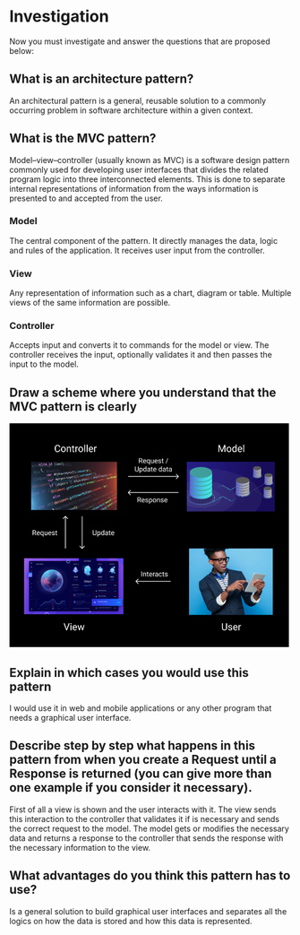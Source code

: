 # Investigation

Now you must investigate and answer the questions that are proposed below:

## What is an architecture pattern?

An architectural pattern is a general, reusable solution to a commonly occurring problem in software architecture within a given context.


## What is the MVC pattern?

Model–view–controller (usually known as MVC) is a software design pattern commonly used for developing user interfaces that divides the related program logic into three interconnected elements. This is done to separate internal representations of information from the ways information is presented to and accepted from the user.
 
### Model
The central component of the pattern. It directly manages the data, logic and rules of the application. It receives user input from the controller.
### View
Any representation of information such as a chart, diagram or table. Multiple views of the same information are possible.
### Controller
Accepts input and converts it to commands for the model or view. The controller receives the input, optionally validates it and then passes the input to the model.


## Draw a scheme where you understand that the MVC pattern is clearly

<img style='width: 500px;' src='assets/img/scheme.PNG' />

## Explain in which cases you would use this pattern

I would use it in web and mobile applications or any other program that needs a graphical user interface.

## Describe step by step what happens in this pattern from when you create a Request until a Response is returned (you can give more than one example if you consider it necessary).

First of all a view is shown and the user interacts with it. The view sends this interaction to the controller that validates it if is necessary and sends the correct request to the model. The model gets or modifies the necessary data and returns a response to the controller that sends the response with the necessary information to the view.

## What advantages do you think this pattern has to use?

Is a general solution to build graphical user interfaces and separates all the logics on how the data is stored and how this data is represented. 

